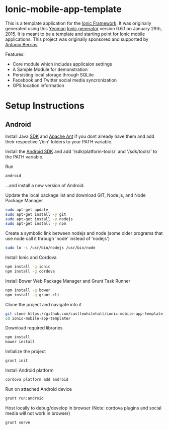# Ionic-mobile-app-template

This is a template application for the [Ionic Framework](http://ionicframework.com/). It was originally generated using this [Yeoman](http://yeoman.io/) [Ionic generator](https://github.com/diegonetto/generator-ionic) version 0.6.1 on January 29th, 2015. It is meant to be a template and starting point for Ionic mobile applications. This project was originally sponsored and supported by [Antonio Berrios](https://github.com/aberrios85).

Features:
* Core module which includes applicaion settings
* A Sample Module for demonstration
* Persisting local storage through SQLite
* Facebook and Twitter social media syncronization
* GPS location information


# Setup Instructions

## Android

Install Java [SDK](http://www.oracle.com/technetwork/java/javase/downloads/jdk8-downloads-2133151.html) and [Apache Ant](http://mirror.tcpdiag.net/apache//ant/binaries/apache-ant-1.9.4-bin.zip) if you dont already have them and add their respective '/bin' folders to your PATH variable.

Install the [Android SDK](http://developer.android.com/sdk/index.html) and add '/sdk/platform-tools/' and '/sdk/tools/' to the PATH variable.

Run
```bash
android
```
...and install a new version of Android.



Update the local package list and download GIT, Node.js, and Node Package Manager

```bash
sudo apt-get update
sudo apt-get install -y git
sudo apt-get install -y nodejs
sudo apt-get install -y npm
```

Create a symbolic link between nodejs and node (some older programs that use node call it through 'node' instead of 'nodejs')

```bash
sudo ln -s /usr/bin/nodejs /usr/bin/node
```

Install Ionic and Cordova
```bash
npm install -g ionic
npm install -g cordova
```


Install Bower Web Package Manager and Grunt Task Runner

```bash
npm install -g bower
npm install -g grunt-cli
```


Clone the project and navigate into it

```bash
git clone https://github.com/castlewhitehall/ionic-mobile-app-template.git
cd ionic-mobile-app-template/
```


Download required libraries

```bash
npm install
bower install
```


Initialize the project

```bash
grunt init
```


Install Android platform

```bash
cordova platform add android
```


Run on attached Android device


```bash
grunt run:android
```

Host locally to debug/develop in browser (Note: cordova plugins and social media will not work in browser)


```bash
grunt serve
```


